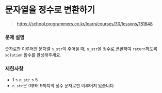 # 문자열을 정수로 변환하기

> https://school.programmers.co.kr/learn/courses/30/lessons/181848

### 문제 설명

숫자로만 이루어진 문자열 `n_str`이 주어질 때, `n_str`을 정수로 변환하여 `return`하도록 `solution` 함수를 완성해주세요.

### 제한사항

- 1 ≤ `n_str` ≤ 5
- `n_str`은 0부터 9까지의 정수 문자로만 이루어져 있습니다.
